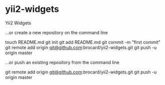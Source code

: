 yii2-widgets
============

Yii2 Widgets


…or create a new repository on the command line

touch README.md
git init
git add README.md
git commit -m "first commit"
git remote add origin git@github.com:brocard/yii2-widgets.git
git push -u origin master


…or push an existing repository from the command line

git remote add origin git@github.com:brocard/yii2-widgets.git
git push -u origin master
